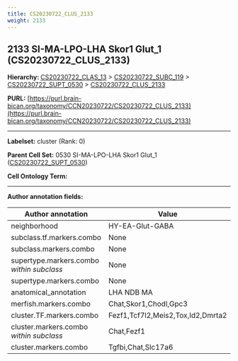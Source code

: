 ```yaml
---
title: CS20230722_CLUS_2133
weight: 2133
---
```

## 2133 SI-MA-LPO-LHA Skor1 Glut_1 (CS20230722_CLUS_2133)
<b>Hierarchy: </b>
[CS20230722_CLAS_13](../CS20230722_CLAS_13) >
[CS20230722_SUBC_119](../CS20230722_SUBC_119) >
[CS20230722_SUPT_0530](../CS20230722_SUPT_0530) >
[CS20230722_CLUS_2133](../CS20230722_CLUS_2133)

**PURL:** [https://purl.brain-bican.org/taxonomy/CCN20230722/CS20230722_CLUS_2133](https://purl.brain-bican.org/taxonomy/CCN20230722/CS20230722_CLUS_2133)

---


**Labelset:** cluster (Rank: 0)

**Parent Cell Set:** 0530 SI-MA-LPO-LHA Skor1 Glut_1 ([CS20230722_SUPT_0530](../CS20230722_SUPT_0530))



**Cell Ontology Term:** 

[MARKER GENES.]: #


---

[TRANSFERRED ANNOTATIONS.]: #


[AUTHOR ANNOTATION FIELDS.]: #


**Author annotation fields:**

| Author annotation | Value |
|-------------------|-------|
|neighborhood|HY-EA-Glut-GABA|
|subclass.tf.markers.combo|None|
|subclass.markers.combo|None|
|supertype.markers.combo _within subclass_|None|
|supertype.markers.combo|None|
|anatomical_annotation|LHA NDB MA|
|merfish.markers.combo|Chat,Skor1,Chodl,Gpc3|
|cluster.TF.markers.combo|Fezf1,Tcf7l2,Meis2,Tox,Id2,Dmrta2|
|cluster.markers.combo _within subclass_|Chat,Fezf1|
|cluster.markers.combo|Tgfbi,Chat,Slc17a6|
